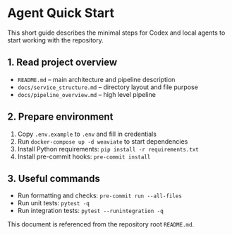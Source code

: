# Agent Quick Start

This short guide describes the minimal steps for Codex and local agents to start working with the repository.

## 1. Read project overview
- `README.md` – main architecture and pipeline description
- `docs/service_structure.md` – directory layout and file purpose
- `docs/pipeline_overview.md` – high level pipeline

## 2. Prepare environment
1. Copy `.env.example` to `.env` and fill in credentials
2. Run `docker-compose up -d weaviate` to start dependencies
3. Install Python requirements: `pip install -r requirements.txt`
4. Install pre-commit hooks: `pre-commit install`

## 3. Useful commands
- Run formatting and checks: `pre-commit run --all-files`
- Run unit tests: `pytest -q`
- Run integration tests: `pytest --runintegration -q`

This document is referenced from the repository root `README.md`.
